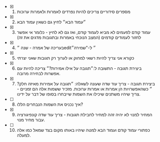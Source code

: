 - [x] 1. מספרים סידוריים צריכים להיות נפרדים לאמרות ולאמרות ערוכות
- [x] 2. ״עמוד הבא״ לחיץ גם כשאין עמוד הבא
- [x] 3. עמוד קודם לפעמים לא מביא לעמוד קודם, ואז גם לא לחיץ - כלומר אי אפשר לחזור לעמודים קודמים (המצב הנוכחי באמרות ובתגובות מדגים את זה)
- [x] 4. בעריכה של אמרה - שנה ״edit״ ל-"שמירה״
- [x] 5. כקורא אני צריך להיות רשאי למחוק או לערוך רק תגובות שאני יצרתי
- [x] 6. ביצירת תגובה - התשובה ל:״תגובה על אילו אמירות?״ צריכה להיות עם אפשרות לבחירה מרובה.
- [x] 7. ביצירת תגובה - צריך עוד שדה שעונה לשאלה: ״תגובה על אמירות מאיזה חלק?״ כשהאפשרויות הן אמרות או אמרות ערוכות. מזכיר ששמות אלה הם זמניים - צריך שיהיו משתנים שיכילו את השמות שייבחרו בסופו של דבר על ידינו.
- [ ] 8. איך נכניס את השמות הנבחרים הללו?
- [x] 9. המחיר למנוי לא יהיה זהה למחיר לחבילת תגובות - צריך עוד שדה קונפיגורציה עבור מחיר מנוי.
- [ ] 10. כפתורי עמוד קודם ועמוד הבא למטה שיהיו באותו מקום בצד שמאל כמו אלה למעלה.